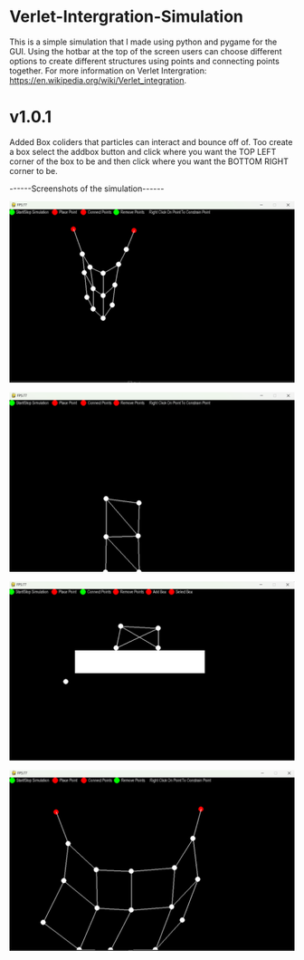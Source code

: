 # Verlet-Intergration-Simulation
This is a simple simulation that I made using python and pygame for the GUI. Using the hotbar at the top of the screen users can choose different options to create different structures using points and connecting points together. For more information on Verlet Intergration: https://en.wikipedia.org/wiki/Verlet_integration.

# v1.0.1
Added Box coliders that particles can interact and bounce off of. Too create a box select the addbox button and click where you want the TOP LEFT corner of the box to be and then click where you want the BOTTOM RIGHT corner to be.


------Screenshots of the simulation------

![screenshot](/docs/assets/screenshot3.png)

![screenshot](/docs/assets/screenshot1.png)

![screenshot](/docs/assets/screenshot4.png)

![screenshot](/docs/assets/screenshot2.png)
